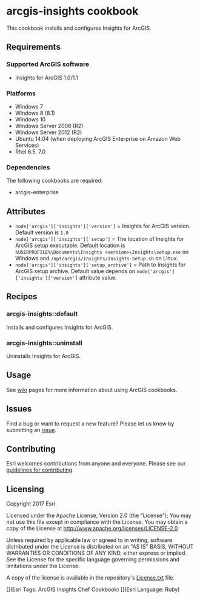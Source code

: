 arcgis-insights cookbook
===============

This cookbook installs and configures Insights for ArcGIS.

Requirements
------------

### Supported ArcGIS software

* Insights for ArcGIS 1.0/1.1

### Platforms

* Windows 7
* Windows 8 (8.1)
* Windows 10
* Windows Server 2008 (R2)
* Windows Server 2012 (R2)
* Ubuntu 14.04 (when deploying ArcGIS Enterprise on Amazon Web Services)
* Rhel 6.5, 7.0

### Dependencies
The following cookbooks are required:

* arcgis-enterprise

Attributes
----------

* `node['arcgis']['insights']['version']` = Insights for ArcGIS version. Default version is `1.0`
* `node['arcgis']['insights']['setup']` = The location of Insights for ArcGIS setup executable. Default location is `%USERPROFILE%\Documents\Insights <version>\Insights\setup.exe` on Windows and `/opt/arcgis/Insights/Insights-Setup.sh` on Linux.
* `node['arcgis']['insights']['setup_archive']` = Path to Insights for ArcGIS setup archive. Default value depends on `node['arcgis']['insights']['version']` attribute value.


Recipes
-------

### arcgis-insights::default
Installs and configures Insights for ArcGIS.

### arcgis-insights::uninstall
Uninstalls Insights for ArcGIS.

Usage
-----

See [wiki](https://github.com/Esri/arcgis-cookbook/wiki) pages for more information about using ArcGIS cookbooks.

## Issues

Find a bug or want to request a new feature?  Please let us know by submitting an [issue](https://github.com/Esri/arcgis-cookbook/issues).

## Contributing

Esri welcomes contributions from anyone and everyone. Please see our [guidelines for contributing](https://github.com/esri/contributing).

Licensing
---------

Copyright 2017 Esri

Licensed under the Apache License, Version 2.0 (the "License");
You may not use this file except in compliance with the License.
You may obtain a copy of the License at
   http://www.apache.org/licenses/LICENSE-2.0

Unless required by applicable law or agreed to in writing, software
distributed under the License is distributed on an "AS IS" BASIS,
WITHOUT WARRANTIES OR CONDITIONS OF ANY KIND, either express or implied.
See the License for the specific language governing permissions and
limitations under the License.

A copy of the license is available in the repository's [License.txt](https://github.com/Esri/arcgis-cookbook/blob/master/License.txt?raw=true) file.

[](Esri Tags: ArcGIS Insights Chef Cookbook)
[](Esri Language: Ruby)
